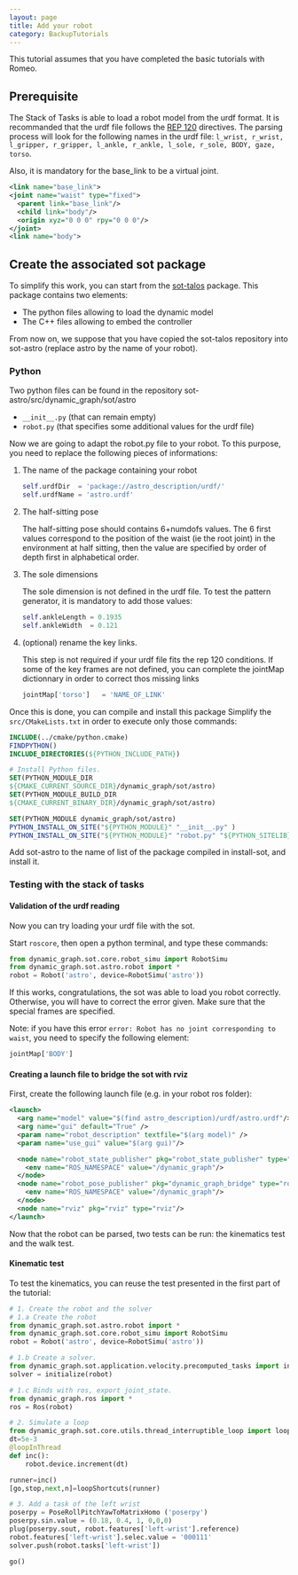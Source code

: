 ```yaml
---
layout: page
title: Add your robot
category: BackupTutorials
---
```


This tutorial assumes that you have completed the basic tutorials with Romeo.

## Prerequisite

The Stack of Tasks is able to load a robot model from the urdf format.
It is recommanded that the urdf file follows the [REP 120](www.ros.org/reps/rep-0120.html) directives.
The parsing process will look for the following names in the urdf file:
`l_wrist, r_wrist, l_gripper, r_gripper, l_ankle, r_ankle, l_sole, r_sole, BODY, gaze, torso`.

Also, it is mandatory for the base_link to be a virtual joint.

```xml
<link name="base_link">
<joint name="waist" type="fixed">
  <parent link="base_link"/>
  <child link="body"/>
  <origin xyz="0 0 0" rpy="0 0 0"/>
</joint>
<link name="body">
```

## Create the associated sot package

To simplify this work, you can start from the [sot-talos](https://github.com/stack-of-tasks/sot-talos) package.
This package contains two elements:

- The python files allowing to load the dynamic model
- The C++ files allowing to embed the controller

From now on, we suppose that you have copied the sot-talos repository into sot-astro (replace astro by the name of your
robot).

### Python
Two python files can be found in the repository sot-astro/src/dynamic_graph/sot/astro

- `__init__.py` (that can remain empty)
- `robot.py` (that specifies some additional values for the urdf file)

Now we are going to adapt the robot.py file to your robot. To this purpose, you need to replace the following pieces of
informations:

1. The name of the package containing your robot
      ```python
      self.urdfDir  = 'package://astro_description/urdf/'
      self.urdfName = 'astro.urdf'
      ```

2. The half-sitting pose

    The half-sitting pose should contains 6+numdofs values.
    The 6 first values correspond to the position of the waist (ie the root joint) in the environment at half sitting,
    then the value are specified by order of depth first in alphabetical order.

3. The sole dimensions

    The sole dimension is not defined in the urdf file.
    To test the pattern generator, it is mandatory to add those values:
    ```python
    self.ankleLength = 0.1935
    self.ankleWidth  = 0.121
    ```

4. (optional) rename the key links.

    This step is not required if your urdf file fits the rep 120 conditions.
    If some of the key frames are not defined, you can complete the jointMap dictionnary
    in order to correct thos missing links
    ```python
    jointMap['torso']   = 'NAME_OF_LINK'
    ```

Once this is done, you can compile and install this package
Simplify the `src/CMakeLists.txt` in order to execute only those commands:

```cmake
INCLUDE(../cmake/python.cmake)
FINDPYTHON()
INCLUDE_DIRECTORIES(${PYTHON_INCLUDE_PATH})

# Install Python files.
SET(PYTHON_MODULE_DIR
${CMAKE_CURRENT_SOURCE_DIR}/dynamic_graph/sot/astro)
SET(PYTHON_MODULE_BUILD_DIR
${CMAKE_CURRENT_BINARY_DIR}/dynamic_graph/sot/astro)

SET(PYTHON_MODULE dynamic_graph/sot/astro)
PYTHON_INSTALL_ON_SITE("${PYTHON_MODULE}" "__init__.py" )
PYTHON_INSTALL_ON_SITE("${PYTHON_MODULE}" "robot.py" "${PYTHON_SITELIB}")
```

Add sot-astro to the name of list of the package compiled in install-sot, and install it.

### Testing with the stack of tasks
#### Validation of the urdf reading

Now you can try loading your urdf file with the sot.

Start `roscore`, then open a python terminal, and type these commands:

```python
from dynamic_graph.sot.core.robot_simu import RobotSimu
from dynamic_graph.sot.astro.robot import *
robot = Robot('astro', device=RobotSimu('astro'))
```

If this works, congratulations, the sot was able to load you robot correctly.
Otherwise, you will have to correct the error given. Make sure that the special
frames are specified.

Note: if you have this error `error: Robot has no joint corresponding to waist`, you need to specify the following
element:

```python
jointMap['BODY']
```

#### Creating a launch file to bridge the sot with rviz

First, create the following launch file (e.g. in your robot ros folder):

```xml
<launch>
  <arg name="model" value="$(find astro_description)/urdf/astro.urdf"/>
  <arg name="gui" default="True" />
  <param name="robot_description" textfile="$(arg model)" />
  <param name="use_gui" value="$(arg gui)"/>

  <node name="robot_state_publisher" pkg="robot_state_publisher" type="state_publisher" >
    <env name="ROS_NAMESPACE" value="/dynamic_graph"/>
  </node>
  <node name="robot_pose_publisher" pkg="dynamic_graph_bridge" type="robot_pose_publisher" >
    <env name="ROS_NAMESPACE" value="/dynamic_graph"/>
  </node>
  <node name="rviz" pkg="rviz" type="rviz"/>
</launch>
```

Now that the robot can be parsed, two tests can be run: the kinematics test and the walk test.

#### Kinematic test

To test the kinematics, you can reuse the test presented in the first part of the tutorial:

```python
# 1. Create the robot and the solver
# 1.a Create the robot
from dynamic_graph.sot.astro.robot import *
from dynamic_graph.sot.core.robot_simu import RobotSimu
robot = Robot('astro', device=RobotSimu('astro'))

# 1.b Create a solver.
from dynamic_graph.sot.application.velocity.precomputed_tasks import initialize
solver = initialize(robot)

# 1.c Binds with ros, export joint_state.
from dynamic_graph.ros import *
ros = Ros(robot)

# 2. Simulate a loop
from dynamic_graph.sot.core.utils.thread_interruptible_loop import loopInThread,loopShortcuts
dt=5e-3
@loopInThread
def inc():
    robot.device.increment(dt)

runner=inc()
[go,stop,next,n]=loopShortcuts(runner)

# 3. Add a task of the left wrist
poserpy = PoseRollPitchYawToMatrixHomo ('poserpy')
poserpy.sin.value = (0.18, 0.4, 1, 0,0,0)
plug(poserpy.sout, robot.features['left-wrist'].reference)
robot.features['left-wrist'].selec.value = '000111'
solver.push(robot.tasks['left-wrist'])

go()
```

